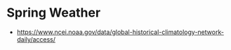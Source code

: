 # Spring Weather

- https://www.ncei.noaa.gov/data/global-historical-climatology-network-daily/access/
